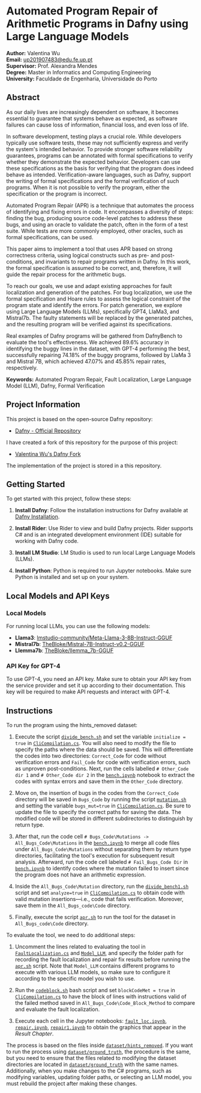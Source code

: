 # Automated Program Repair of Arithmetic Programs in Dafny using Large Language Models

**Author:** Valentina Wu  
**Email:** [up201907483@edu.fe.up.pt](mailto:up201907483@edu.fe.up.pt)  
**Supervisor:** Prof. Alexandra Mendes  
**Degree:** Master in Informatics and Computing Engineering  
**University:** Faculdade de Engenharia, Universidade do Porto

## Abstract

As our daily lives are increasingly dependent on software, it becomes essential to guarantee that systems behave as expected, as software failures can cause loss of information, financial loss, and even loss of life.

In software development, testing plays a crucial role. While developers typically use software tests, these may not sufficiently express and verify the system's intended behavior. To provide stronger software reliability guarantees, programs can be annotated with formal specifications to verify whether they demonstrate the expected behavior. Developers can use these specifications as the basis for verifying that the program does indeed behave as intended. Verification-aware languages, such as Dafny, support the writing of formal specifications and the formal verification of such programs. When it is not possible to verify the program, either the specification or the program is incorrect.

Automated Program Repair (APR) is a technique that automates the process of identifying and fixing errors in code. It encompasses a diversity of steps: finding the bug, producing source code-level patches to address these bugs, and using an oracle to validate the patch, often in the form of a test suite. While tests are more commonly employed, other oracles, such as formal specifications, can be used. 

This paper aims to implement a tool that uses APR based on strong correctness criteria, using logical constructs such as pre- and post-conditions, and invariants to repair programs written in Dafny. In this work, the formal specification is assumed to be correct, and, therefore, it will guide the repair process for the arithmetic bugs.

To reach our goals, we use and adapt existing approaches for fault localization and generation of the patches. For bug localization, we use the formal specification and Hoare rules to assess the logical constraint of the program state and identify the errors.
For patch generation, we explore using Large Language Models (LLMs), specifically GPT4, LlaMa3, and Mistral7b.
The faulty statements will be replaced by the generated patches, and the resulting program will be verified against its specifications. 

Real examples of Dafny programs will be gathered from DafnyBench to evaluate the tool's effectiveness. We achieved 89.6\% accuracy in identifying the buggy lines in the dataset, with GPT-4 performing the best, successfully repairing 74.18\% of the buggy programs, followed by LlaMa 3 and Mistral 7B, which achieved 47.07\% and 45.85\% repair rates, respectively.

**Keywords:** Automated Program Repair, Fault Localization, Large Language Model (LLM), Dafny, Formal Verification

## Project Information

This project is based on the open-source Dafny repository:

- [Dafny - Official Repository](https://github.com/dafny-lang/dafny)

I have created a fork of this repository for the purpose of this project:

- [Valentina Wu's Dafny Fork](https://github.com/ValentinaWu1112/dafny)

The implementation of the project is stored in a this repository.

## Getting Started

To get started with this project, follow these steps:

1. **Install Dafny**: Follow the installation instructions for Dafny available at [Dafny Installation](https://dafny.org/latest/Installation).

2. **Install Rider**: Use Rider to view and build Dafny projects. Rider supports C# and is an integrated development environment (IDE) suitable for working with Dafny code.

3. **Install LM Studio**: LM Studio is used to run local Large Language Models (LLMs).

4. **Install Python**: Python is required to run Jupyter notebooks. Make sure Python is installed and set up on your system.

## Local Models and API Keys

### Local Models

For running local LLMs, you can use the following models:
- **Llama3**: [lmstudio-community/Meta-Llama-3-8B-Instruct-GGUF](https://huggingface.co/lmstudio-community/Meta-Llama-3-8B-Instruct-GGUF)
- **Mistral7b**: [TheBloke/Mistral-7B-Instruct-v0.2-GGUF](https://huggingface.co/TheBloke/Mistral-7B-Instruct-v0.2-GGUF)
- **Llemma7b**: [TheBloke/llemma_7b-GGUF](https://huggingface.co/TheBloke/llemma_7b-GGUF)

### API Key for GPT-4

To use GPT-4, you need an API key. Make sure to obtain your API key from the service provider and set it up according to their documentation. This key will be required to make API requests and interact with GPT-4.


## Instructions

To run the program using the hints_removed dataset:

1. Execute the script [`divide_bench.sh`](bash/divide_bench.sh) and set the variable `initialize = true` in [`CliCompilation.cs`](dataset_bugs_C%23/Source/DafnyDriver/CliCompilation.cs). You will also need to modify the file to specify the paths where the data should be saved. This will differentiate the codes into two directories: `Correct_Code` for code without verification errors and `Fail_Code` for code with verification errors, such as unproven post-conditions.
 Next, run the cells labelled `# Other_Code dir 1` and `# Other_Code dir 2` in the [`bench.ipynb`](dataset\DafnyBench\hints_removed\bench.ipynb) notebook to extract the codes with syntax errors and save them in the `Other_Code` directory.

2. Move on, the insertion of bugs in the codes from the `Correct_Code` directory will be saved in `Bugs_Code` by running the script [`mutation.sh`](bash/mutation.sh) and setting the variable `bugs_mut=true` in [`CliCompilation.cs`](dataset_bugs_C%23/Source/DafnyDriver/CliCompilation.cs). Be sure to update the file to specify the correct paths for saving the data. The modified code will be stored in different subdirectories to distinguish by return type.


3. After that, run the code cell `# Bugs_Code\Mutations ->  All_Bugs_Code\Mutations` in the [`bench.ipynb`](dataset\DafnyBench\hints_removed\bench.ipynb) to merge all code files under `All_Bugs_Code\Mutations` without separating them by return type directories, facilitating the tool's execution for subsequent result analysis. Afterward, run the code cell labeled `# Fail_Bugs_Code Dir` in [`bench.ipynb`](dataset\DafnyBench\hints_removed\bench.ipynb) to identify codes where the mutation failed to insert since the program does not have an arithmetic expression.

4. Inside the `All_Bugs_Code\Mutation` directory, run the [`divide_bench1.sh`](bash\divide_bench1.sh) script and set `analyze=true` in [`CliCompilation.cs`](dataset_bugs_C%23/Source/DafnyDriver/CliCompilation.cs) to obtain code with valid mutation insertions—i.e., code that fails verification. Moreover, save them in the `All_Bugs_code\Code` directory.

5. Finally, execute the script [`apr.sh`](bash\apr.sh) to run the tool for the dataset in `All_Bugs_code\Code` directory.

To evaluate the tool, we need to do additional steps:

1. Uncomment the lines related to evaluating the tool in [`FaultLocalization.cs`](dafny/Source/DafnyDriver/APR/FaultLocalization.cs) and [`Model_LLM`](dafny/Source/DafnyDriver/APR/Model), and specify the folder path for recording the fault localization and repair fix results before running the [`apr.sh`](bash/apr.sh) script. Note that `Model_LLM` contains different programs to execute with various LLM models, so make sure to configure it according to the specific model you wish to use.

2. Run the [`codeblock.sh`](bash\codeblock.sh) bash script and set `blockCodeMet = true` in [`CliCompilation.cs`](dataset_bugs_C%23/Source/DafnyDriver/CliCompilation.cs) to have the block of lines with instructions valid of the failed method saved in `All_Bugs_Code\Code_Block_Method` to compare and evaluate the fault localization.

3. Execute each cell in the Jupyter notebooks: [`fault_loc.ipynb`](dataset\DafnyBench\hints_removed\fault_loc.ipynb), [`repair.ipynb`](dataset\DafnyBench\hints_removed\repair.ipynb), [`repair1.ipynb`](dataset\DafnyBench\hints_removed\repair1.ipynb) to obtain the graphics that appear in the *Result Chapter*.

The process is based on the files inside [`dataset/hints_removed`](dataset\DafnyBench\hints_removed). If you want to run the process using [`dataset/ground_truth`](dataset\DafnyBench\ground_truth), the procedure is the same, but you need to ensure that the files related to modifying the dataset directories are located in [`dataset/ground_truth`](dataset\DafnyBench\ground_truth) with the same names. Additionally, when you make changes to the C# programs, such as modifying variables, updating folder paths, or selecting an LLM model, you must rebuild the project after making these changes.


